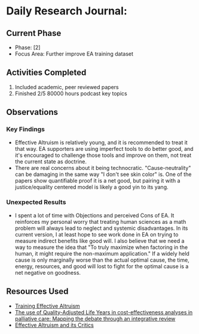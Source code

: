 # Daily Research Journal:

## Current Phase
- Phase: [2]
- Focus Area: Further improve EA training dataset

## Activities Completed
1. Included academic, peer reviewed papers
2. Finished 2/5 80000 hours podcast key topics

## Observations
### Key Findings
- Effective Altruism is relatively young, and it is recommended to treat it that way. EA supporters are using imperfect tools  to do better good, and it's encouraged to challenge those tools and improve on them, not treat the current state as doctrine.
- There are real concerns about it being technocratic. "Cause-neutrality" can be damaging in the same way "I don't see skin color" is. One of the papers show quantifiable proof it is a net good, but pairing it with a justice/equality centered model is likely a good yin to its yang. 

### Unexpected Results
- I spent a lot of time with Objections and perceived Cons of EA. It reinforces my personal worry that treating human sciences as a math problem will always lead to neglect and systemic disadvantages. In its current version, I at least hope to see work done in EA on trying to measure indirect benefits like good will. I also believe that we need a way to measure the idea that "To truly maximize when factoring in the human, it might require the non-maximum application." If a widely held cause is only marginally worse than the actual optimal cause, the time, energy, resources, and good will lost to fight for the optimal cause is a net negative on goodness.

## Resources Used
- [Training Effective Altruism](https://globalprioritiesinstitute.org/wp-content/uploads/Mehmood-Naseer-Chen-Training-effective-altruism.pdf)
- [The use of Quality-Adjusted Life Years in cost-effectiveness analyses in palliative care: Mapping the debate through an integrative review](https://pmc.ncbi.nlm.nih.gov/articles/PMC5405846/pdf/10.1177_0269216316689652.pdf)
- [Effective Altruism and its Critics](https://ora.ox.ac.uk/objects/uuid:a12dc3d4-09ba-49cf-983b-71231f3ef615/files/m4f6354dcd585787835f4aa6c2dd91064)
